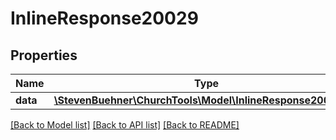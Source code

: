 # InlineResponse20029

## Properties
Name | Type | Description | Notes
------------ | ------------- | ------------- | -------------
**data** | [**\StevenBuehner\ChurchTools\Model\InlineResponse2009Data**](InlineResponse2009Data.md) |  | [optional] 

[[Back to Model list]](../../README.md#documentation-for-models) [[Back to API list]](../../README.md#documentation-for-api-endpoints) [[Back to README]](../../README.md)

